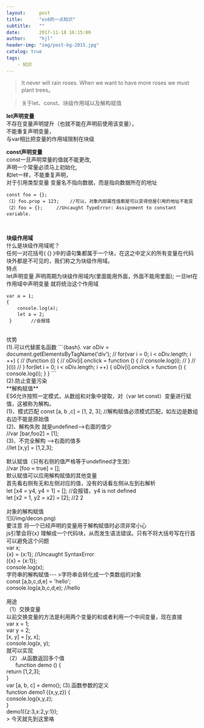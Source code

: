 ```yaml
---
layout:     post
title:      "es6的一点知识"
subtitle:   ""
date:       2017-11-18 16:15:00
author:     "hjl"
header-img: "img/post-bg-2015.jpg"
catalog: true
tags:
    - 知识
---
```



> It never will rain roses. When we want to have more roses we must plant trees。

> 关于let、const、块级作用域以及解构赋值  


**let声明变量** 
<br />
不存在变量声明提升（也就不能在声明前使用该变量），<br />
不能重复声明变量，<br />
与var相比把变量的作用域限制在块级<br />

**const声明变量**<br />
const一旦声明常量的值就不能更改,<br />
声明一个常量必须马上初始化,<br />
和let一样，不能重复声明，<br />
对于引用类型变量 变量名不指向数据，而是指向数据所在的地址<br /> 
```{bash}.
const foo = {}; 
（1）foo.prop = 123;    //可以，对象内部属性值都是可以变得但是引用的地址不能变
（2）foo = {};     //Uncaught TypeError: Assignment to constant variable.
```
<br />

**块级作用域** 
<br />
什么是块级作用域呢？
<br />
任何一对花括号( {} )中的语句集都属于一个块，在这之中定义的所有变量在代码块外都是不可见的，我们称之为块级作用域。
<br />
特点 
<br />
let声明变量 声明周期为块级作用域内(里面能用外面，外面不能用里面);
一旦let在作用域中声明变量 就将统治这个作用域
```{bash}.
var a = 1;
{
    console.log(a);
    let a = 2;
 }       //会报错
```
<br />
优势
<br />
(1).可以代替匿名函数
```{bash}.
    var oDiv = document.getElementsByTagName('div');
    // for(var i = 0; i < oDiv.length; i ++) {
    //     (function (i) {
    //         oDiv[i].onclick = function () {
    //             console.log(i);
    //         }
    //     }(i))
    // }
    for(let i = 0; i < oDiv.length; i ++) {
            oDiv[i].onclick = function () {
                console.log(i);
            }
    }     
```
<br />
(2).防止变量污染
<br />
**解构赋值**
<br />
 ES6允许按照一定模式，从数组和对象中提取，对（var let const）变量进行赋值，这被称为解构。<br />
 (1)、模式匹配  const [a, b ,c] = [1, 2, 3];   //解构赋值必须模式匹配，如左边是数组右边不能是原始值<br />
 (2)、解构失败   就是undefined-->右面的值少<br />    //var [bar,foo2] = [1];<br />
 (3)、不完全解构   -->右面的值多<br />    //let [x,y] = [1,2,3];<br />
 <br />
 默认赋值（只有右侧的值严格等于undefined才生效）    
 <br />
 //var [foo = true] = [];
 <br />
 默认赋值可以应用解构赋值的其他变量<br />
 首先看右侧有无和左侧对应的值，没有的话看左侧从左到右解析<br />
  let [x4 = y4, y4 = 1] = [];   //会报错，y4 is not defined<br />
  let [x2 = 1, y2 = x2] = [2];   //2 2<br />
  <br />
 对象的解构赋值
 <br />
![](/img/decon.png)
<br />
要注意 将一个已经声明的变量用于解构赋值时必须非常小心<br />
        js引擎会将{x} 理解成一个代码块，从而发生语法错误。只有不将大括号写在行首可以避免这个问题<br />
        var x; <br />
        {x} = {x:1};       //Uncaught SyntaxError     <br /> 
        ({x} = {x:1});<br />
        console.log(x);<br />
 字符串的解构赋值--- >字符串会转化成一个类数组的对象<br />
 const [a,b,c,d,e] = 'hello';  <br />
 console.log(a,b,c,d,e);    //hello  <br />
<br />
用途
<br />
（1）交换变量
<br />以前交换变量的方法是利用两个变量的和或者利用一个中间变量，现在直接
<br />        var x = 1;
<br />        var y = 2;
<br />        [x, y] = [y, x];       
<br />        console.log(x, y);
<br />就可以实现
<br />（2）.从函数返回多个值
<br />        function demo () {
<br />            return [1,2,3];
<br />        }       
<br />        var [a, b, c] = demo();
(3).函数参数的定义
<br /> function demo1 ({x,y,z}) {
<br />            console.log(x,y,z);
<br />        }        
<br />        demo1({z:3,x:2,y:1});

<br />
> 今天就先到这里咯
